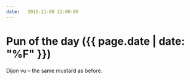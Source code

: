 ```yaml
---
date:   2015-11-08 12:00:00
---
```


# Pun of the day ({{ page.date | date: "%F" }})

Dijon vu – the same mustard as before.

